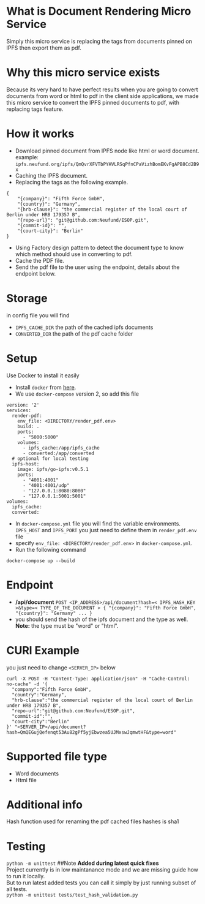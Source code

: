 # What is Document Rendering Micro Service
Simply this micro service is replacing the tags from documents pinned on IPFS then export them as pdf.

# Why this micro service exists
Because its very hard to have perfect results when you are going to convert documents from word or html 
to pdf in the client side applications, we made this micro service to convert the 
IPFS pinned documents to pdf, with replacing tags feature.

# How it works
- Download pinned document from IPFS node like html or word document.<br/>
example: `ipfs.neufund.org/ipfs/QmQvrXFVTbPYHVLRSqPfnCPaVizhBomEKvFgAPB8Cd2B9x`
- Caching the IPFS document.
- Replacing the tags as the following example.
 
```
{
    "{company}": "Fifth Force GmbH",
    "{country}": "Germany",
    "{hrb-clause}": "the commercial register of the local court of Berlin under HRB 179357 B",
    "{repo-url}": "git@github.com:Neufund/ESOP.git",
    "{commit-id}": "",
    "{court-city}": "Berlin"
}
```

- Using Factory design pattern to detect the document type to know which method should use in converting 
to pdf.
- Cache the PDF file.
- Send the pdf file to the user using the endpoint, details about the endpoint below.
# Storage
in config file you will find 
- `IPFS_CACHE_DIR` the path of the cached ipfs documents
- `CONVERTED_DIR` the path of the pdf cache folder

# Setup
Use Docker to install it easily <br/>
- Install `docker` from <a target="_blank" href="https://docs.docker.com/engine/installation/">here</a>.
- We use `docker-compose` version 2, so add this file 
```
version: '2'
services:
  render-pdf:
    env_file: <DIRECTORY/render_pdf.env>
    build: .
    ports:
      - "5000:5000"
    volumes:
      - ipfs_cache:/app/ipfs_cache
      - converted:/app/converted
  # optional for local testing
  ipfs-host:
    image: ipfs/go-ipfs:v0.5.1
    ports:
      - "4001:4001"
      - "4001:4001/udp"
      - "127.0.0.1:8080:8080"
      - "127.0.0.1:5001:5001"
volumes:
  ipfs_cache:
  converted:

```

- In `docker-compose.yml` file you will find the variable environments.
 `IPFS_HOST` and `IPFS_PORT` you just need to define them in `render_pdf.env` file
- specify `env_file: <DIRECTORY/render_pdf.env>` in `docker-compose.yml`.
- Run the following command

```
docker-compose up --build
```

# Endpoint
- <b>/api/document</b>
`POST <IP_ADDRESS>/api/document?hash=< IPFS_HASH_KEY >&type=< TYPE_OF_THE_DOCUMENT > {
    "{company}": "Fifth Force GmbH",
    "{country}": "Germany"
    ...
}`
- you should send the hash of the ipfs document and the type as well.<br/>
<b>Note:</b> the type must be "word" or "html".

# CURl Example
you just need to change `<SERVER_IP>` below
```
curl -X POST -H "Content-Type: application/json" -H "Cache-Control: no-cache" -d '{
  "company":"Fifth Force GmbH",
  "country":"Germany",
  "hrb-clause":"the commercial register of the local court of Berlin under HRB 179357 B",
  "repo-url":"git@github.com:Neufund/ESOP.git",
  "commit-id":"",
  "court-city":"Berlin"
}' "<SERVER_IP>/api/document?hash=QmQEGujQefenqt53Au82gPf5yjEbwzea5UJMxswJqmwtHF&type=word"
```

# Supported file type
- Word documents
- Html file

# Additional info
Hash function used for renaming the pdf cached files hashes is sha1

# Testing
`python -m unittest`
##Note
**Added during latest quick fixes**  
Project currently is in low maintanance mode and we are missing guide how to run it locally.  
But to run latest added tests you can call it simply by just running subset of all tests.  
`python -m unittest tests/test_hash_validation.py`
